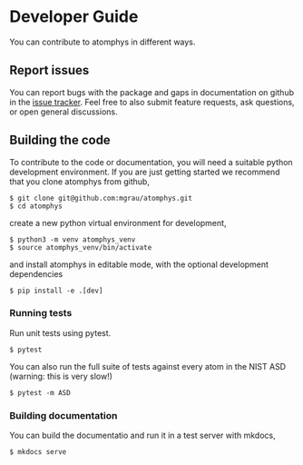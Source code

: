 # Developer Guide

You can contribute to atomphys in different ways.

## Report issues

You can report bugs with the package and gaps in documentation on github in the [issue tracker](https://github.com/mgrau/atomphys/issues). Feel free to also submit feature requests, ask questions, or open general discussions.

## Building the code

To contribute to the code or documentation, you will need a suitable python development environment. If you are just getting started we recommend that you clone atomphys from github,
```console
$ git clone git@github.com:mgrau/atomphys.git
$ cd atomphys
```
create a new python virtual environment for development,
```console
$ python3 -m venv atomphys_venv
$ source atomphys_venv/bin/activate
```
and install atomphys in editable mode, with the optional development dependencies
```console
$ pip install -e .[dev]
```

### Running tests 

Run unit tests using pytest.
```console
$ pytest
```

You can also run the full suite of tests against every atom in the NIST ASD (warning: this is very slow!)
```console
$ pytest -m ASD
```

### Building documentation
You can build the documentatio and run it in a test server with mkdocs,
```console
$ mkdocs serve
```